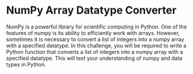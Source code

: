 # NumPy Array Datatype Converter

NumPy is a powerful library for scientific computing in Python. One of the features of numpy is its ability to efficiently work with arrays. However, sometimes it is necessary to convert a list of integers into a numpy array with a specified datatype. In this challenge, you will be required to write a Python function that converts a list of integers into a numpy array with a specified datatype. This will test your understanding of numpy and data types in Python.